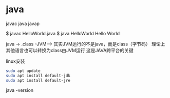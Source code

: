 # java

javac java javap

$ javac HelloWorld.java
$ java HelloWorld
Hello World

java -> .class -JVM-->
其实JVM运行的不是java，而是class（字节码）
理论上其他语言也可以转换为class由JVM运行
这是JAVA跨平台的关键

linux安装

```bash
sudo apt update
sudo apt install default-jdk
sudo apt install default-jre
```

java -version